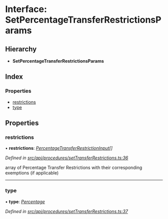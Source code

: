 # Interface: SetPercentageTransferRestrictionsParams

## Hierarchy

* **SetPercentageTransferRestrictionsParams**

## Index

### Properties

* [restrictions](setpercentagetransferrestrictionsparams.md#restrictions)
* [type](setpercentagetransferrestrictionsparams.md#type)

## Properties

###  restrictions

• **restrictions**: *[PercentageTransferRestrictionInput](percentagetransferrestrictioninput.md)[]*

*Defined in [src/api/procedures/setTransferRestrictions.ts:36](https://github.com/PolymathNetwork/polymesh-sdk/blob/23062de4/src/api/procedures/setTransferRestrictions.ts#L36)*

array of Percentage Transfer Restrictions with their corresponding exemptions (if applicable)

___

###  type

• **type**: *[Percentage](../enums/transferrestrictiontype.md#percentage)*

*Defined in [src/api/procedures/setTransferRestrictions.ts:37](https://github.com/PolymathNetwork/polymesh-sdk/blob/23062de4/src/api/procedures/setTransferRestrictions.ts#L37)*

